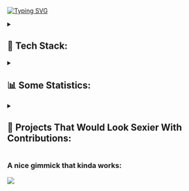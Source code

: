 <div>
    
[![Typing SVG](https://readme-typing-svg.demolab.com?font=Libre+Franklin&color=58a6ff&weight=400&size=17&background=7DCAFF00&duration=1299&multiline=true&center=false&repeat=false&height=135&width=735&lines=Life+is+like+going+the+wrong+way+on+a+moving+sidewalk,;walk...+and+you+stay+put.;In+order+to+get+ahead;You+have+to+HUSTLE!+🏃🏽‍➡️+🏃🏽‍➡️+🏃🏽‍➡️;;-+Casey+Niestat+-)](https://youtu.be/L9VBpbnXhWk?si=8ObrE3ORQ5O7GXPs)

</div>

<details>
<summary><h2>🧰 Tech Stack:</h2></summary>
<div>
    <h4>Primary:</h4>
    <img src="https://github.com/devicons/devicon/blob/master/icons/sass/sass-original.svg" title="SASS" alt="SASS" width="40" height="40"/>&nbsp;
  <img src="https://github.com/devicons/devicon/blob/master/icons/react/react-original-wordmark.svg" title="React" alt="React" width="40" height="40"/>&nbsp;
  <img src="https://github.com/devicons/devicon/blob/master/icons/typescript/typescript-original.svg" title="TypeScript" alt="TypeScript" width="40" height="40"/>&nbsp;
  <img src="https://github.com/devicons/devicon/blob/master/icons/css3/css3-original.svg"  title="CSS3" alt="CSS" width="40" height="40"/>&nbsp;
  <img src="https://github.com/devicons/devicon/blob/master/icons/html5/html5-original.svg" title="HTML5" alt="HTML" width="40" height="40"/>&nbsp;
   <img src="https://github.com/devicons/devicon/blob/master/icons/nodejs/nodejs-original.svg" title="NodeJS" alt="NodeJS" width="40" height="40"/>&nbsp;
    <img src="https://github.com/devicons/devicon/blob/master/icons/express/express-original.svg" title="Express" alt="Express" width="40" height="40"/>&nbsp;
    <img src="https://github.com/devicons/devicon/blob/master/icons/graphql/graphql-plain.svg" title="GraphQl" alt="GraphQl" width="40" height="40"/>&nbsp;
  <img src="https://github.com/devicons/devicon/blob/master/icons/git/git-original.svg" title="Git" **alt="Git" width="40" height="40"/>
  <h4>Secondary:</h4>
  <img src="https://github.com/devicons/devicon/blob/master/icons/mysql/mysql-original-wordmark.svg" title="MySQL"  alt="MySQL" width="40" height="40"/>&nbsp;
   <img src="https://github.com/devicons/devicon/blob/master/icons/amazonwebservices/amazonwebservices-original-wordmark.svg" title="AWS" alt="AWS" width="40" height="40"/>&nbsp;
    <img src="https://github.com/devicons/devicon/blob/master/icons/docker/docker-original-wordmark.svg" title="Docker" alt="Docker" width="40" height="40"/>&nbsp;
  <img src="https://github.com/devicons/devicon/blob/master/icons/mongodb/mongodb-original-wordmark.svg" title="Mongodb"  alt="Mongodb" width="40" height="40"/>&nbsp;
    <img src="https://github.com/devicons/devicon/blob/master/icons/lodash/lodash-original.svg" title="Lodash" alt="Lodash" width="40" height="40"/>&nbsp;
    <img src="https://github.com/devicons/devicon/blob/master/icons/nextjs/nextjs-line.svg" title="Nextjs" alt="Nextjs" width="40" height="40"/>&nbsp;
    <img src="https://github.com/devicons/devicon/blob/master/icons/svelte/svelte-original.svg" title="Svelte" alt="Svelte" width="40" height="40"/>
</div>
</details>
<details> 
  <summary><h2>📊 Some Statistics:</h2></summary>
  <h3>🥵 | | 🥶 Checkout The Temperature</h3>
  <p>
    <a href="https://github.com/kenshanta/github-readme-streak-stats">
      <!-- Use https://streak-stats.demolab.com or self-host with your own Vercel app - visit https://git.io/streak-stats for instructions -->
      <img title="🔥 Get streak stats for your profile at git.io/streak-stats" alt="kenshanta's streak" src="https://github-readme-streak-stats-9m8ugfa77-denvercoder1.vercel.app/?user=kenshanta&theme=monokai-metallian&hide_border=true"/>
    </a>
  </p>

  <h3>💻 GitHub Profile Statistics</h3>
  <a href="https://github.com/anuraghazra/github-readme-stats"><img alt="kenshanta's Github Statstics" src="https://denvercoder1-github-readme-stats.vercel.app/api/?username=kenshanta&show_icons=true&include_all_commits=true&count_private=true&theme=react&hide_border=true&bg_color=1F222E&title_color=F85D7F&icon_color=F8D866" height="192px"/></a>
  <a href="https://github.com/anuraghazra/github-readme-stats"><img alt="kenshanta's Top Languages" src="https://denvercoder1-github-readme-stats.vercel.app/api/top-langs/?username=kenshanta&langs_count=8&layout=compact&theme=react&hide_border=true&bg_color=1F222E&title_color=F85D7F&icon_color=F8D866&hide=Jupyter%20Notebook,Roff" height="192px"/></a>
  <br/>

<a href="https://github.com/ashutosh00710/github-readme-activity-graph"><img alt="Kenshanta's Activity Graph" src="https://github-readme-activity-graph.vercel.app/graph/?username=kenshanta&bg_color=1F222E&color=F8D866&line=F85D7F&point=FFFFFF&hide_border=true" /></a>

  <h3>⚡ Recent GitHub Activity</h3>

  <!--START_SECTION:activity-->

1. 🗣 Commented on [#83449](https://github.com/firstcontributions/first-contributions/issues/83449#issuecomment-2118054220) in [firstcontributions/first-contributions](https://github.com/firstcontributions/first-contributions)
2. 🗣 Commented on [#83449](https://github.com/firstcontributions/first-contributions/issues/83449#issuecomment-2117730725) in [firstcontributions/first-contributions](https://github.com/firstcontributions/first-contributions)
3. ❗ Opened issue [#254](https://github.com/sudheerj/javascript-interview-questions/issues/254) in [sudheerj/javascript-interview-questions](https://github.com/sudheerj/javascript-interview-questions)
4. ❗ Opened issue [#253](https://github.com/sudheerj/javascript-interview-questions/issues/253) in [sudheerj/javascript-interview-questions](https://github.com/sudheerj/javascript-interview-questions)
   <!--END_SECTION:activity-->
   </details>

<details> 
  <summary><h2>💄 Projects That Would Look Sexier With Contributions:</h2></summary>
    * <i>Check the TODO section in the README.md for the selected project(s)</i>
    <h3>
    <a href="https://github.com/kenshanta/contactz?tab=readme-ov-file#-todo">
     👤 Contactz
    </a>
        </h3>
      <li>
          A startup specializing in providing robust - dashboard like - contacts list. Project Built with ReactJs & Bootstrap
      </li> 
   </details>

### A nice gimmick that kinda works:

![](https://komarev.com/ghpvc/?username=kenshanta&color=orange&style=for-the-badge)

